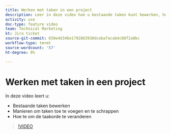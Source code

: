 ```yaml
---
title: Werken met taken in een project
description: Leer in deze video hoe u bestaande taken kunt bewerken, hoe u taken kunt toevoegen en verwijderen en hoe u de taakvolgorde kunt wijzigen.
activity: use
doc-type: feature video
team: Technical Marketing
kt: Jira ticket
source-git-commit: 650e4d346e1792863930dcebafacab4c88f2a8bc
workflow-type: tm+mt
source-wordcount: '57'
ht-degree: 0%

---
```


# Werken met taken in een project

In deze video leert u:

* Bestaande taken bewerken
* Manieren om taken toe te voegen en te schrappen
* Hoe te om de taakorde te veranderen

>[!VIDEO](https://video.tv.adobe.com/v/335088/?quality=12&learn=on)